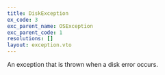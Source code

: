 ```yaml
---
title: DiskException
ex_code: 3
exc_parent_name: OSException
exc_parent_code: 1
resolutions: []
layout: exception.vto
---
```

An exception that is thrown when a disk error occurs.
